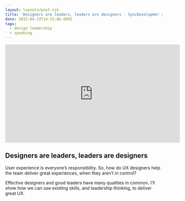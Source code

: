 ```yaml
---
layout: layouts/post.njk
title: 'Designers are leaders, leaders are designers - SyncDevelopHer 2015'
date: 2015-04-23T14:15:06.699Z
tags:
  - design leadership
  - speaking
---
```

<iframe width="560" height="315" src="https://www.youtube.com/embed/fXk_8kkQIW0" frameborder="0" allow="accelerometer; autoplay; encrypted-media; gyroscope; picture-in-picture" allowfullscreen></iframe>

## Designers are leaders, leaders are designers

User experience is everyone’s responsibility. So, how do UX designers help the team deliver great experiences, when they aren’t in control?

Effective designers and good leaders have many qualities in common. I’ll show how we can use existing skills, and leadership thinking, to deliver great UX.

